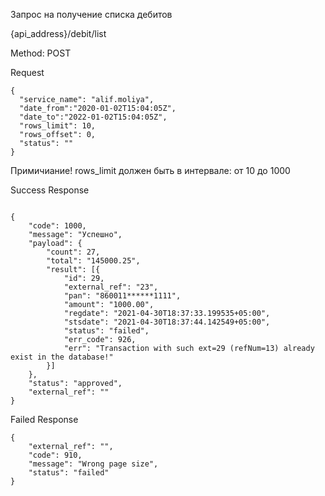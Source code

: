  Запрос на получениe списка дебитов 

{api_address}/debit/list

Method: POST

Request

```
{
  "service_name": "alif.moliya",
  "date_from":"2020-01-02T15:04:05Z",
  "date_to":"2022-01-02T15:04:05Z",
  "rows_limit": 10,
  "rows_offset": 0,
  "status": ""
}

```
Примичиание! rows_limit должен быть в интервале: от 10 до 1000

Success Response 

```

{
	"code": 1000,
	"message": "Успешно",
	"payload": {
		"count": 27,
		"total": "145000.25",
		"result": [{
			"id": 29,
			"external_ref": "23",
			"pan": "860011******1111",
			"amount": "1000.00",
			"regdate": "2021-04-30T18:37:33.199535+05:00",
			"stsdate": "2021-04-30T18:37:44.142549+05:00",
			"status": "failed",
			"err_code": 926,
			"err": "Transaction with such ext=29 (refNum=13) already exist in the database!"
		}]
	},
	"status": "approved",
	"external_ref": ""
}

```
Failed Response

```
{
    "external_ref": "",
    "code": 910,
    "message": "Wrong page size",
    "status": "failed"
}

```
